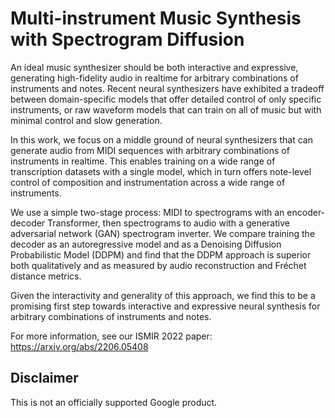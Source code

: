 # Multi-instrument Music Synthesis with Spectrogram Diffusion

An ideal music synthesizer should be both interactive and expressive, generating high-fidelity audio in realtime for arbitrary combinations of instruments and notes. Recent neural synthesizers have exhibited a tradeoff between domain-specific models that offer detailed control of only specific instruments, or raw waveform models that can train on all of music but with minimal control and slow generation.

In this work, we focus on a middle ground of neural synthesizers that can generate audio from MIDI sequences with arbitrary combinations of instruments in realtime. This enables training on a wide range of transcription datasets with a single model, which in turn offers note-level control of composition and instrumentation across a wide range of instruments.

We use a simple two-stage process: MIDI to spectrograms with an encoder-decoder Transformer, then spectrograms to audio with a generative adversarial network (GAN) spectrogram inverter. We compare training the decoder as an autoregressive model and as a Denoising Diffusion Probabilistic Model (DDPM) and find that the DDPM approach is superior both qualitatively and as measured by audio reconstruction and Fréchet distance metrics.

Given the interactivity and generality of this approach, we find this to be a promising first step towards interactive and expressive neural synthesis for arbitrary combinations of instruments and notes.

For more information, see our ISMIR 2022 paper: https://arxiv.org/abs/2206.05408

## Disclaimer

This is not an officially supported Google product.
